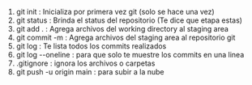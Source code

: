 1. git init : Inicializa por primera vez git (solo se hace una vez)
2. git status : Brinda el status del repositorio (Te dice que etapa estas)
3. git add . : Agrega archivos del working directory al staging area
4. git commit -m : Agrega archivos del staging area al repositorio git
5. git log : Te lista todos los commits realizados
6. git log --oneline : para que solo te muestre los commits en una linea 
7. .gitignore : ignora los archivos o carpetas 
8. git push -u origin main : para subir a la nube 